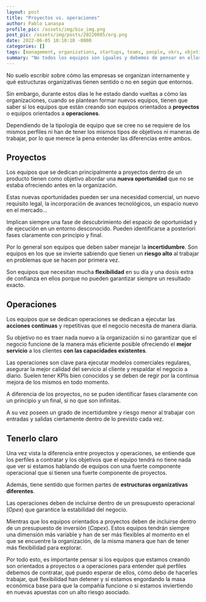 ```yaml
---
layout: post
title: "Proyectos vs. operaciones"
author: Pablo Lanaspa
profile_pic: /assets/img/bio_img.png
post_pic: /assets/img/posts/20220605/org.png
date: 2022-06-05 10:10:10 -0000
categories: []
tags: [management, organizations, startups, teams, people, okrs, objetivos]
summary: "No todos los equipos son iguales y debemos de pensar en ellos antes de formarlos."
---
```


No suelo escribir sobre cómo las empresas se organizan internamente y qué estructuras organizativas tienen sentido o no en según que entornos.

Sin embargo, durante estos días le he estado dando vueltas a cómo las organizaciones, cuando se plantean formar nuevos equipos, tienen que saber si los equipos que están creando son equipos orientados a **proyectos** o equipos orientados a **operaciones**.

Dependiendo de la tipología de equipo que se cree no se requiere de los mismos perfiles ni han de tener los mismos tipos de objetivos ni maneras de trabajar, por lo que merece la pena entender las diferencias entre ambos.


## Proyectos
Los equipos que se dedican principalmente a proyectos dentro de un producto tienen como objetivo abordar una **nueva oportunidad** que no se estaba ofreciendo antes en la organización.

Estas nuevas oportunidades pueden ser una necesidad comercial, un nuevo requisito legal, la incorporación de avances tecnológicos, un espacio nuevo en el mercado...

Implican siempre una fase de descubrimiento del espacio de oportunidad y de ejecución en un entorno desconocido. Pueden identificarse a posteriori fases claramente con principio y final.

Por lo general son equipos que deben saber manejar la **incertidumbre**. Son equipos en los que se invierte sabiendo que tienen un **riesgo alto** al trabajar en problemas que se hacen por primera vez.

Son equipos que necesitan mucha **flexibilidad** en su día y una dosis extra de confianza en ellos porque no pueden garantizar siempre un resultado exacto.


## Operaciones
Los equipos que se dedican operaciones se dedican a ejecutar las **acciones continuas** y repetitivas que el negocio necesita de manera diaria. 

Su objetivo no es traer nada nuevo a la organización si no garantizar que el negocio funcione de la manera más eficiente posible ofreciendo el **mejor servicio** a los clientes **con las capacidades existentes**.

Las operaciones son clave para ejecutar modelos comerciales regulares, asegurar la mejor calidad del servicio al cliente y respaldar el negocio a diario. Suelen tener KPIs bien conocidos y se deben de regir por la continua mejora de los mismos en todo momento.

A diferencia de los proyectos, no se puden identificar fases claramente con un principio y un final, si no que son infinitas.

A su vez poseen un grado de incertidumbre y riesgo menor al trabajar con entradas y salidas ciertamente dentro de lo previsto cada vez.

## Tenerlo claro
Una vez vista la diferencia entre proyectos y operaciones, se entiende que los perfiles a contratar y los objetivos que el equipo tendrá no tiene nada que ver si estamos hablando de equipos con una fuerte componente operacional que si tienen una fuerte componente de proyectos.

Además, tiene sentido que formen partes de **estructuras organizativas diferentes**. 

Las operaciones deben de incluirse dentro de un presupuesto operacional (*Opex*) que garantice la estabilidad del negocio.

Mientras que los equipos orientados a proyectos deben de incluirse dentro de un presupuesto de inversión (*Capex*). Estos equipos tendrán siempre una dimensión más variable y han de ser más flexibles al momento en el que se encuentre la organización, de la misma manera que han de tener más flexibilidad para explorar.

Por todo esto, es importante pensar si los equipos que estamos creando son orientados a proyectos o a operaciones para entender qué perfiles debemos de contratar, qué puedo esperar de ellos, cómo debo de hacerles trabajar, qué flexibilidad han detener y si estamos engordando la masa económica base para que la compañía funcione o si estamos inviertiendo en nuevas apuestas con un alto riesgo asociado.